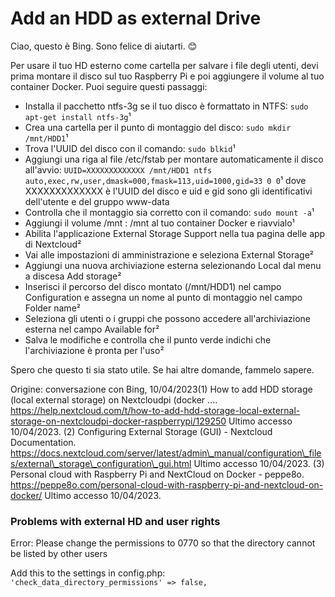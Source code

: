# Add an HDD as external Drive

Ciao, questo è Bing. Sono felice di aiutarti. 😊

Per usare il tuo HD esterno come cartella per salvare i file degli utenti, devi prima montare il disco sul tuo Raspberry Pi e poi aggiungere il volume al tuo container Docker. Puoi seguire questi passaggi:

* Installa il pacchetto ntfs-3g se il tuo disco è formattato in NTFS: `sudo apt-get install ntfs-3g`¹
* Crea una cartella per il punto di montaggio del disco: `sudo mkdir /mnt/HDD1`¹
* Trova l'UUID del disco con il comando: `sudo blkid`¹
* Aggiungi una riga al file /etc/fstab per montare automaticamente il disco all'avvio: `UUID=XXXXXXXXXXXXX /mnt/HDD1 ntfs auto,exec,rw,user,dmask=000,fmask=113,uid=1000,gid=33 0 0`¹ dove XXXXXXXXXXXXX è l'UUID del disco e uid e gid sono gli identificativi dell'utente e del gruppo www-data
* Controlla che il montaggio sia corretto con il comando: `sudo mount -a`¹
* Aggiungi il volume /mnt : /mnt al tuo container Docker e riavvialo¹
* Abilita l'applicazione External Storage Support nella tua pagina delle app di Nextcloud²
* Vai alle impostazioni di amministrazione e seleziona External Storage²
* Aggiungi una nuova archiviazione esterna selezionando Local dal menu a discesa Add storage²
* Inserisci il percorso del disco montato (/mnt/HDD1) nel campo Configuration e assegna un nome al punto di montaggio nel campo Folder name²
* Seleziona gli utenti o i gruppi che possono accedere all'archiviazione esterna nel campo Available for²
* Salva le modifiche e controlla che il punto verde indichi che l'archiviazione è pronta per l'uso²

Spero che questo ti sia stato utile. Se hai altre domande, fammelo sapere.

Origine: conversazione con Bing, 10/04/2023(1) How to add HDD storage (local external storage) on Nextcloudpi (docker .... https://help.nextcloud.com/t/how-to-add-hdd-storage-local-external-storage-on-nextcloudpi-docker-raspberrypi/129250 Ultimo accesso 10/04/2023. (2) Configuring External Storage (GUI) - Nextcloud Documentation. https://docs.nextcloud.com/server/latest/admin\_manual/configuration\_files/external\_storage\_configuration\_gui.html Ultimo accesso 10/04/2023. (3) Personal cloud with Raspberry Pi and NextCloud on Docker - peppe8o. https://peppe8o.com/personal-cloud-with-raspberry-pi-and-nextcloud-on-docker/ Ultimo accesso 10/04/2023.



### Problems with external HD and user rights

Error: Please change the permissions to 0770 so that the directory cannot be listed by other users

Add this to the settings in config.php:\
`'check_data_directory_permissions' => false,`
